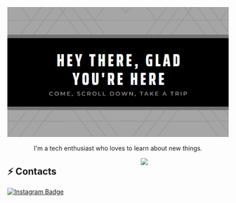 <p align="center">
  <img src="https://raw.githubusercontent.com/timmydalton/timmydalton/master/Cover.png" />
</p>

<p align="center">
  I'm a tech enthusiast who loves to learn about new things.
</p>

<img align='right' src='https://media.giphy.com/media/bcKmIWkUMCjVm/giphy.gif' width='200"'>

## ⚡ Contacts

[![Instagram Badge](https://img.shields.io/badge/-timmydalton-e4405f?style=flat-square&logo=Instagram&logoColor=white&link=https://www.instagram.com/tlml___/)](https://www.instagram.com/tlml___/)

